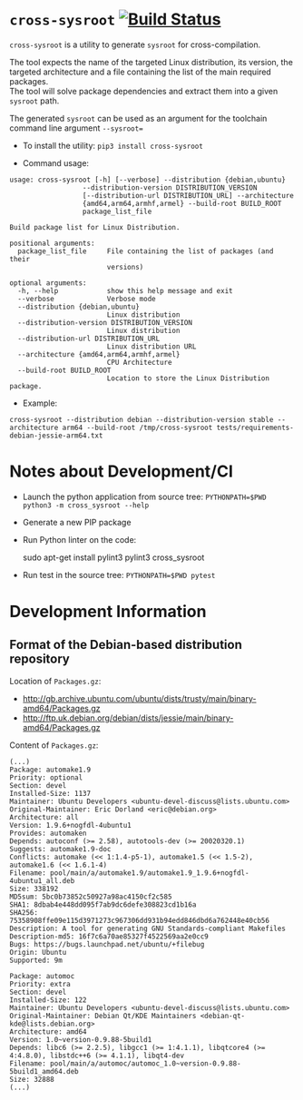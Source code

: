 # `cross-sysroot` [![Build Status](https://travis-ci.org/labapart/cross_sysroot.svg?branch=master)](https://travis-ci.org/labapart/cross_sysroot)

`cross-sysroot` is a utility to generate `sysroot` for cross-compilation.

The tool expects the name of the targeted Linux distribution, its version, the targeted architecture and a file containing the list of the main required packages.  
The tool will solve package dependencies and extract them into a given `sysroot` path.

The generated `sysroot` can be used as an argument for the toolchain command line argument `--sysroot=`

* To install the utility: `pip3 install cross-sysroot`

* Command usage:

```
usage: cross-sysroot [-h] [--verbose] --distribution {debian,ubuntu}
                  --distribution-version DISTRIBUTION_VERSION
                  [--distribution-url DISTRIBUTION_URL] --architecture
                  {amd64,arm64,armhf,armel} --build-root BUILD_ROOT
                  package_list_file

Build package list for Linux Distribution.

positional arguments:
  package_list_file     File containing the list of packages (and their
                        versions)

optional arguments:
  -h, --help            show this help message and exit
  --verbose             Verbose mode
  --distribution {debian,ubuntu}
                        Linux distribution
  --distribution-version DISTRIBUTION_VERSION
                        Linux distribution
  --distribution-url DISTRIBUTION_URL
                        Linux distribution URL
  --architecture {amd64,arm64,armhf,armel}
                        CPU Architecture
  --build-root BUILD_ROOT
                        Location to store the Linux Distribution package.
```

* Example:

```
cross-sysroot --distribution debian --distribution-version stable --architecture arm64 --build-root /tmp/cross-sysroot tests/requirements-debian-jessie-arm64.txt
```

Notes about Development/CI
==========================

* Launch the python application from source tree: `PYTHONPATH=$PWD python3 -m cross_sysroot --help`

* Generate a new PIP package

* Run Python linter on the code:

    sudo apt-get install pylint3
    pylint3 cross_sysroot

* Run test in the source tree: `PYTHONPATH=$PWD pytest`

Development Information
=======================

Format of the Debian-based distribution repository
--------------------------------------------------

Location of `Packages.gz`:
- http://gb.archive.ubuntu.com/ubuntu/dists/trusty/main/binary-amd64/Packages.gz
- http://ftp.uk.debian.org/debian/dists/jessie/main/binary-amd64/Packages.gz

Content of `Packages.gz`:

```
(...)
Package: automake1.9
Priority: optional
Section: devel
Installed-Size: 1137
Maintainer: Ubuntu Developers <ubuntu-devel-discuss@lists.ubuntu.com>
Original-Maintainer: Eric Dorland <eric@debian.org>
Architecture: all
Version: 1.9.6+nogfdl-4ubuntu1
Provides: automaken
Depends: autoconf (>= 2.58), autotools-dev (>= 20020320.1)
Suggests: automake1.9-doc
Conflicts: automake (<< 1:1.4-p5-1), automake1.5 (<< 1.5-2), automake1.6 (<< 1.6.1-4)
Filename: pool/main/a/automake1.9/automake1.9_1.9.6+nogfdl-4ubuntu1_all.deb
Size: 338192
MD5sum: 5bc0b73852c50927a98ac4150cf2c585
SHA1: 8dbab4e448dd095f7ab9dc6defe308823cd1b16a
SHA256: 75358908ffe09e115d3971273c967306dd931b94edd846dbd6a762448e40cb56
Description: A tool for generating GNU Standards-compliant Makefiles
Description-md5: 16f7c6a70ae85327f4522569aa2e0cc9
Bugs: https://bugs.launchpad.net/ubuntu/+filebug
Origin: Ubuntu
Supported: 9m

Package: automoc
Priority: extra
Section: devel
Installed-Size: 122
Maintainer: Ubuntu Developers <ubuntu-devel-discuss@lists.ubuntu.com>
Original-Maintainer: Debian Qt/KDE Maintainers <debian-qt-kde@lists.debian.org>
Architecture: amd64
Version: 1.0~version-0.9.88-5build1
Depends: libc6 (>= 2.2.5), libgcc1 (>= 1:4.1.1), libqtcore4 (>= 4:4.8.0), libstdc++6 (>= 4.1.1), libqt4-dev
Filename: pool/main/a/automoc/automoc_1.0~version-0.9.88-5build1_amd64.deb
Size: 32888
(...)
```
